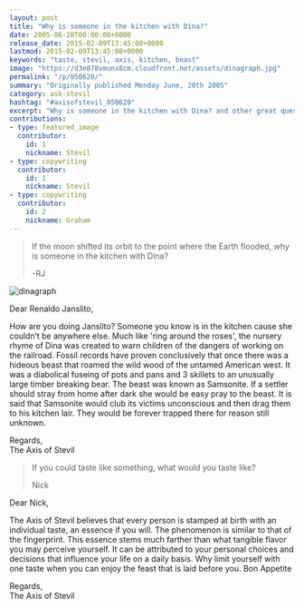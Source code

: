```yaml
---
layout: post
title: "Why is someone in the kitchen with Dina?"
date: 2005-06-20T00:00:00+0000
release_date: 2015-02-09T13:45:08+0000
lastmod: 2015-02-09T13:45:08+0000
keywords: "taste, stevil, axis, kitchen, beast"
image: "https://d3e878vmunx8cm.cloudfront.net/assets/dinagraph.jpg"
permalink: "/p/050620/"
summary: "Originally published Monday June, 20th 2005"
category: ask-stevil
hashtag: "#axisofstevil_050620"
excerpt: "Why is someone in the kitchen with Dina? and other great questions from Monday June, 20th 2005"
contributions:
- type: featured_image
  contributor:
    id: 1
    nickname: Stevil
- type: copywriting
  contributor:
    id: 1
    nickname: Stevil
- type: copywriting
  contributor:
    id: 2
    nickname: Graham
---
```


[p01]: https://d3e878vmunx8cm.cloudfront.net/assets/dinagraph.jpg "dinagraph"
> If the moon shifted its orbit to the point where the Earth flooded, why is someone in the kitchen with Dina?
> 
> -RJ

![dinagraph][p01]

Dear Renaldo Janslito,

How are you doing Janslito? Someone you know is in the kitchen cause she couldn’t be anywhere else. Much like 'ring around the roses', the nursery rhyme of Dina was created to warn children of the dangers of working on the railroad. Fossil records have proven conclusively that once there was a hideous beast that roamed the wild wood of the untamed American west. It was a diabolical fuseing of pots and pans and 3 skillets to an unusually large timber breaking bear. The beast was known as Samsonite. If a settler should stray from home after dark she would be easy pray to the beast. It is said that Samsonite would club its victims unconscious and then drag them to his kitchen lair. They would be forever trapped there for reason still unknown.

Regards,  
The Axis of Stevil

> If you could taste like something, what would you taste like?
> 
> Nick

Dear Nick,

The Axis of Stevil believes that every person is stamped at birth with an individual taste, an essence if you will. The phenomenon is similar to that of the fingerprint. This essence stems much farther than what tangible flavor you may perceive yourself. It can be attributed to your personal choices and decisions that influence your life on a daily basis. Why limit yourself with one taste when you can enjoy the feast that is laid before you. Bon Appetite

Regards,  
The Axis of Stevil
